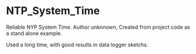 # NTP_System_Time
Reliable NYP System Time.  Author unknnown, Created from project code as a stand alone example.

Used a long time, with good results in data logger sketchs.
